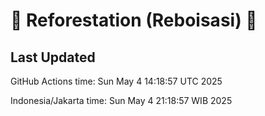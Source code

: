
# 🌳 Reforestation (Reboisasi) 🌲

## Last Updated

GitHub Actions time: Sun May  4 14:18:57 UTC 2025

Indonesia/Jakarta time: Sun May  4 21:18:57 WIB 2025
